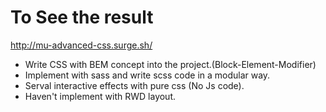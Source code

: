
 # To See the result 
 
http://mu-advanced-css.surge.sh/
 
 - Write CSS with BEM concept into the project.(Block-Element-Modifier)
 - Implement with sass and write scss code in a modular way. 
 - Serval interactive effects with pure css (No Js code). 
 - Haven't  implement with RWD layout.

